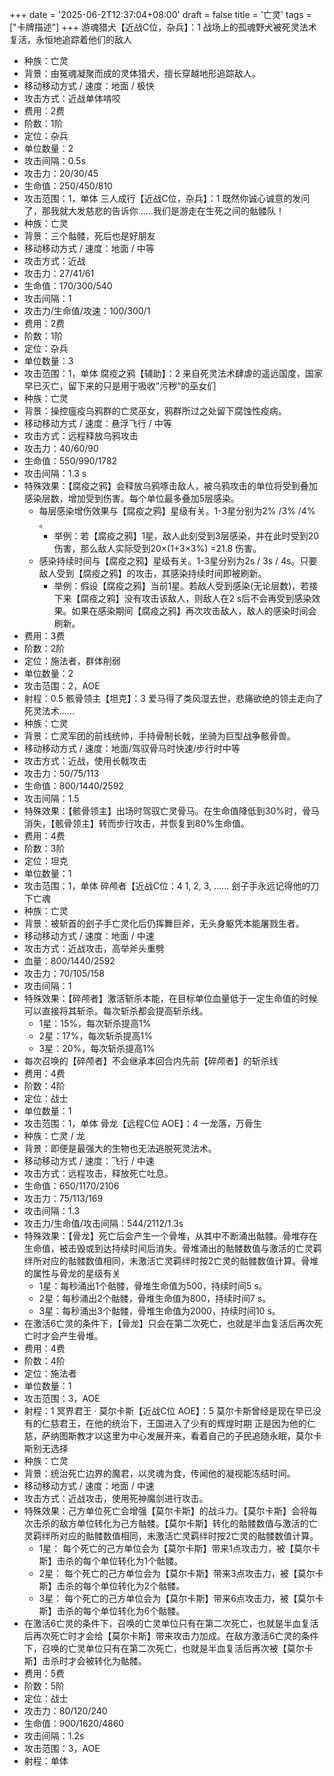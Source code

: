+++
date = '2025-06-2T12:37:04+08:00'
draft = false
title = '亡灵'
tags = ["卡牌描述"]
+++
游魂猎犬【近战C位，杂兵】：1
战场上的孤魂野⽝被死灵法术复活，永恒地追踪着他们的敌⼈
- 种族：亡灵
- 背景：由冤魂凝聚而成的灵体猎犬，擅长穿越地形追踪敌人。
- 移动移动方式 / 速度：地面 / 极快
- 攻击方式：近战单体啃咬
- 费用：2费
- 阶数：1阶
- 定位：杂兵
- 单位数量：2
- 攻击间隔：0.5s
- 攻击力：20/30/45
- 生命值：250/450/810
- 攻击范围：1，单体
三人成行【近战C位，杂兵】：1
既然你诚⼼诚意的发问了，那我就⼤发慈悲的告诉你......我们是游⾛在⽣死之间的骷髅队！
- 种族：亡灵
- 背景：三个骷髅，死后也是好朋友
- 移动移动方式 / 速度：地面 / 中等
- 攻击方式：近战
- 攻击力：27/41/61
- 生命值：170/300/540
- 攻击间隔：1
- 攻击力/生命值/攻速：100/300/1
- 费用：2费
- 阶数：1阶
- 定位：杂兵
- 单位数量：3
- 攻击范围：1，单体
腐疫之鸦【辅助】：2
来⾃死灵法术肆虐的遥远国度，国家早已灭亡，留下来的只是⽤于吸收”污秽“的巫⼥们
- 种族：亡灵
- 背景：操控瘟疫乌鸦群的亡灵巫女，鸦群所过之处留下腐蚀性疫病。
- 移动移动方式 / 速度：悬浮飞行 / 中等
- 攻击方式：远程释放乌鸦攻击
- 攻击力：40/60/90
- 生命值：550/990/1782
- 攻击间隔：1.3 s
- 特殊效果：【腐疫之鸦】会释放乌鸦啄击敌人，被乌鸦攻击的单位将受到叠加感染层数，增加受到伤害。每个单位最多叠加5层感染。
  - 每层感染增伤效果与【腐疫之鸦】星级有关。1-3星分别为2% /3% /4% 。
    - 举例：若【腐疫之鸦】1星，敌人此刻受到3层感染，并在此时受到20伤害，那么敌人实际受到20×(1+3×3%) =21.8 伤害。
  - 感染持续时间与【腐疫之鸦】星级有关。1-3星分别为2s / 3s / 4s。只要敌人受到【腐疫之鸦】的攻击，其感染持续时间即被刷新。
    - 举例：假设【腐疫之鸦】当前1星。若敌人受到感染(无论层数)，若接下来【腐疫之鸦】没有攻击该敌人，则敌人在2 s后不会再受到感染效果。如果在感染期间【腐疫之鸦】再次攻击敌人，敌人的感染时间会刷新。
- 费用：3费
- 阶数：2阶
- 定位：施法者，群体削弱
- 单位数量：2
- 攻击范围：2，AOE
- 射程：0.5
骸骨领主【坦克】：3
爱⻢得了类⻛湿去世，悲痛欲绝的领主⾛向了死灵法术......
- 种族：亡灵
- 背景：亡灵军团的前线统帅，手持骨制长戟，坐骑为巨型战争骸骨兽。
- 移动移动方式 / 速度：地面/驾驭骨马时快速/步行时中等
- 攻击方式：近战，使用长戟攻击
- 攻击力：50/75/113
- 生命值：800/1440/2592
- 攻击间隔：1.5
- 特殊效果：【骸骨领主】出场时驾驭亡灵骨马。在生命值降低到30%时，骨马消失，【骸骨领主】转而步行攻击，并恢复到80%生命值。
- 费用：4费
- 阶数：3阶
- 定位：坦克
- 单位数量：1
- 攻击范围：1，单体
碎颅者【近战C位：4
1, 2, 3, ...... 刽⼦⼿永远记得他的⼑下亡魂
- 种族：亡灵
- 背景：被斩首的刽子手亡灵化后仍挥舞巨斧，无头身躯凭本能屠戮生者。
- 移动移动方式 / 速度：地面 / 中速
- 攻击方式：近战攻击，高举斧头重劈 
- 血量：800/1440/2592
- 攻击力：70/105/158
- 攻击间隔：1
- 特殊效果：【碎颅者】激活斩杀本能，在目标单位血量低于一定生命值的时候可以直接将其斩杀。每次斩杀都会提高斩杀线。
  - 1星：15%，每次斩杀提高1%
  - 2星：17%，每次斩杀提高1%
  - 3星：20%，每次斩杀提高1%
- 每次召唤的【碎颅者】不会继承本回合内先前【碎颅者】的斩杀线
- 费用：4费
- 阶数：4阶
- 定位：战士
- 单位数量：1
- 攻击范围：1，单体
骨龙【远程C位 AOE】：4
⼀⻰落，万⻣⽣
- 种族：亡灵 / 龙
- 背景：即便是最强大的生物也无法逃脱死灵法术。
- 移动移动方式 / 速度：飞行 / 中速
- 攻击方式：远程攻击，释放死亡吐息。
- 生命值：650/1170/2106
- 攻击力：75/113/169
- 攻击间隔：1.3
- 攻击力/生命值/攻击间隔：544/2112/1.3s
- 特殊效果：【骨龙】死亡后会产生一个骨堆，从其中不断涌出骷髅。骨堆存在生命值，被击毁或到达持续时间后消失。骨堆涌出的骷髅数值与激活的亡灵羁绊所对应的骷髅数值相同，未激活亡灵羁绊时按2亡灵的骷髅数值计算。骨堆的属性与骨龙的星级有关
  - 1星：每秒涌出1个骷髅，骨堆生命值为500，持续时间5 s。
  - 2星：每秒涌出2个骷髅，骨堆生命值为800，持续时间7 s。
  - 3星：每秒涌出3个骷髅，骨堆生命值为2000，持续时间10 s。
- 在激活6亡灵的条件下，【骨龙】只会在第二次死亡，也就是半血复活后再次死亡时才会产生骨堆。
- 费用：4费
- 阶数：4阶
- 定位：施法者
- 单位数量：1
- 攻击范围：3，AOE
- 射程：1
冥界君王 · 莫尔卡斯【近战C位 AOE】：5
莫尔卡斯曾经是现在早已没有的仁慈君王，在他的统治下，王国进⼊了少有的辉煌时期
正是因为他的仁慈，萨纳图斯教才以这⾥为中⼼发展开来，看着⾃⼰的⼦⺠追随永眠，莫尔卡斯别⽆选择
- 种族：亡灵
- 背景：统治死亡边界的魔君，以灵魂为食，传闻他的凝视能冻结时间。
- 移动移动方式 / 速度：地面 / 中速
- 攻击方式：近战攻击，使用死神魔剑进行攻击。
- 特殊效果：己方单位死亡会增强【莫尔卡斯】的战斗力。【莫尔卡斯】会将每次击杀的敌方单位转化为己方骷髅。【莫尔卡斯】转化的骷髅数值与激活的亡灵羁绊所对应的骷髅数值相同，未激活亡灵羁绊时按2亡灵的骷髅数值计算。
  - 1星： 每个死亡的己方单位会为【莫尔卡斯】带来1点攻击力，被【莫尔卡斯】击杀的每个单位转化为1个骷髅。
  - 2星： 每个死亡的己方单位会为【莫尔卡斯】带来3点攻击力，被【莫尔卡斯】击杀的每个单位转化为2个骷髅。
  - 3星： 每个死亡的己方单位会为【莫尔卡斯】带来6点攻击力，被【莫尔卡斯】击杀的每个单位转化为6个骷髅。
- 在激活6亡灵的条件下，召唤的亡灵单位只有在第二次死亡，也就是半血复活后再次死亡时才会给【莫尔卡斯】带来攻击力加成。在敌方激活6亡灵的条件下，召唤的亡灵单位只有在第二次死亡，也就是半血复活后再次被【莫尔卡斯】击杀时才会被转化为骷髅。
- 费用：5费
- 阶数：5阶
- 定位：战士
- 攻击力：80/120/240
- 生命值：900/1620/4860
- 攻击间隔：1.2s
- 攻击范围：3，AOE
- 射程：单体
